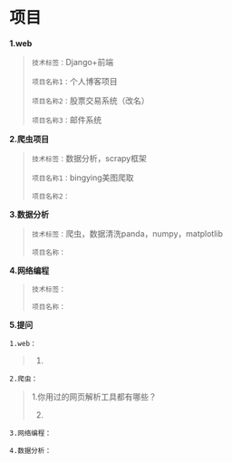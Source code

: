 # 项目

**1.web**

> `技术标签：`Django+前端
>
> `项目名称1：`个人博客项目
>
> `项目名称2：`股票交易系统（改名）
>
> `项目名称3：`邮件系统

**2.爬虫项目**

> `技术标签：`数据分析，scrapy框架
>
> `项目名称1：`bingying美图爬取
>
> `项目名称2：`

**3.数据分析**

>   `技术标签：`爬虫，数据清洗panda，numpy，matplotlib
>
>   `项目名称：`

**4.网络编程**

>   `技术标签：`
>
>   `项目名称：`

**5.提问**

`1.web：`

>   1.

`2.爬虫：`

>   1.你用过的网页解析工具都有哪些？
>
>   2.

`3.网络编程：`

>   

`4.数据分析：`

>   


